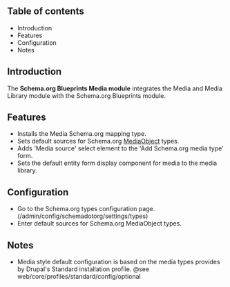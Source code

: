 Table of contents
-----------------

* Introduction
* Features
* Configuration
* Notes


Introduction
------------

The **Schema.org Blueprints Media module** integrates the Media and
Media Library module with the Schema.org Blueprints module.


Features
--------

- Installs the Media Schema.org mapping type.
- Sets default sources for Schema.org
  [MediaObject](https://schema.org/MediaObject) types.
- Adds 'Media source' select element to the 'Add Schema.org media type' form.
- Sets the default entity form display component for media to the media library.


Configuration
-------------

- Go to the Schema.org types configuration page.  
  (/admin/config/schemadotorg/settings/types)
- Enter default sources for Schema.org MediaObject types.


Notes
-----

- Media style default configuration is based on the media types provides
  by Drupal's Standard installation profile.
  @see web/core/profiles/standard/config/optional
